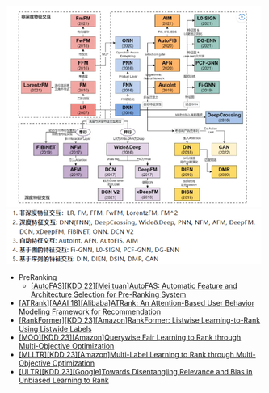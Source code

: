 ![avator](rank.png)
![avator](rank_1.png)
- PreRanking
    - [[AutoFAS][KDD 22][Mei tuan]AutoFAS: Automatic Feature and Architecture Selection for Pre-Ranking System](https://arxiv.org/abs/2205.09394)
- [[ATRank][AAAI 18][Alibaba]ATRank: An Attention-Based User Behavior Modeling Framework for Recommendation](https://arxiv.org/abs/1711.06632)
- [[RankFormer][KDD 23][Amazon]RankFormer: Listwise Learning-to-Rank Using Listwide Labels](https://arxiv.org/abs/2306.05808)
- [[MOO][KDD 23][Amazon]Querywise Fair Learning to Rank through Multi-Objective Optimization](https://www.amazon.science/publications/querywise-fair-learning-to-rank-through-multi-objective-optimization)
- [[MLLTR][KDD 23][Amazon]Multi-Label Learning to Rank through Multi-Objective Optimization](https://arxiv.org/abs/2207.03060)
- [[ULTR][KDD 23][Google]Towards Disentangling Relevance and Bias in Unbiased Learning to Rank](https://arxiv.org/abs/2212.13937)

